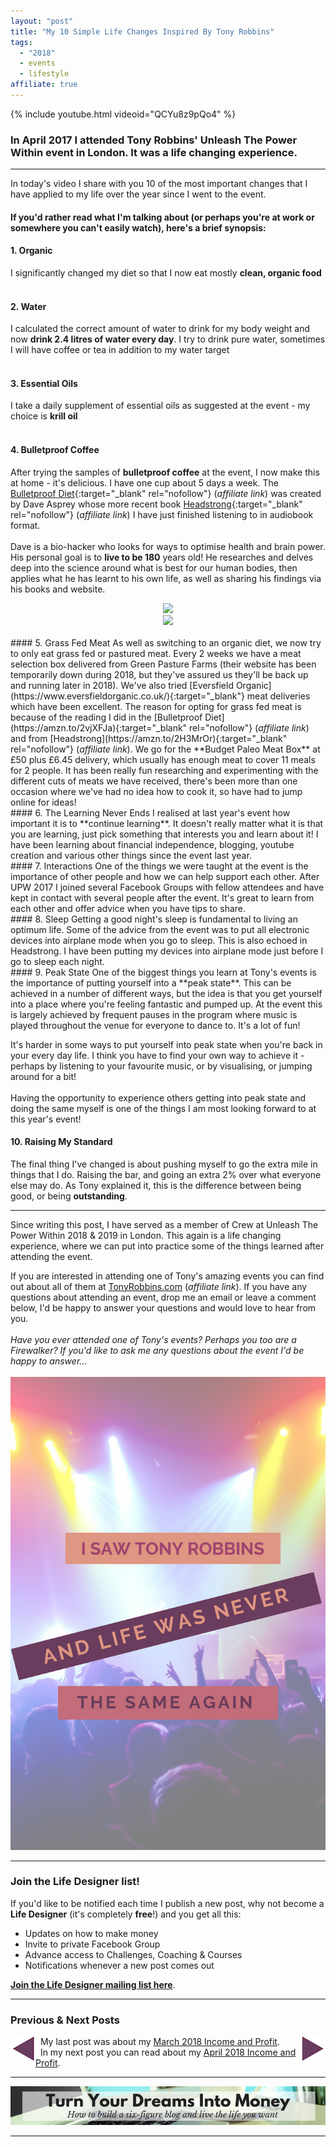 ```yaml
---
layout: "post"
title: "My 10 Simple Life Changes Inspired By Tony Robbins"
tags:
  - "2018"
  - events
  - lifestyle
affiliate: true
---
```

{% include youtube.html videoid="QCYu8z9pQo4" %}

### In April 2017 I attended Tony Robbins' Unleash The Power Within event in London. It was a life changing experience. 
***  

In today's video I share with you 10 of the most important changes that I have applied to my life over the year since I went to the event. 

#### If you'd rather read what I'm talking about (or perhaps you're at work or somewhere you can't easily watch), here's a brief synopsis:

#### 1. Organic
I significantly changed my diet so that I now eat mostly **clean, organic food**<br><br>
#### 2. Water
I calculated the correct amount of water to drink for my body weight and now **drink 2.4 litres of water every day**. I try to drink pure water, sometimes I will have coffee or tea in addition to my water target<br><br>
#### 3. Essential Oils
I take a daily supplement of essential oils as suggested at the event - my choice is **krill oil**<br><br>
#### 4. Bulletproof Coffee
After trying the samples of **bulletproof coffee** at the event, I now make this at home - it's delicious. I have one cup about 5 days a week. The [Bulletproof Diet](https://amzn.to/2vjXFJa){:target="_blank" rel="nofollow"} (<i>affiliate link</i>) was created by Dave Asprey whose more recent book [Headstrong](https://amzn.to/2H3MrOr){:target="_blank" rel="nofollow"} (<i>affiliate link</i>) I have just finished listening to in audiobook format.<br><br>
Dave is a bio-hacker who looks for ways to optimise health and brain power. His personal goal is to <b>live to be 180</b> years old! He researches and delves deep into the science around what is best for our human bodies, then applies what he has learnt to his own life, as well as sharing his findings via his books and website.

<center>
<a target="_blank"  href="https://www.amazon.co.uk/gp/product/1623368383/ref=as_li_tl?ie=UTF8&camp=1634&creative=6738&creativeASIN=1623368383&linkCode=as2&tag=ild0b-21&linkId=fda7ec64bd0096fbf01ccd975427bbf9"><img border="0" src="//ws-eu.amazon-adsystem.com/widgets/q?_encoding=UTF8&MarketPlace=GB&ASIN=1623368383&ServiceVersion=20070822&ID=AsinImage&WS=1&Format=_SL250_&tag=ild0b-21" ></a><img src="//ir-uk.amazon-adsystem.com/e/ir?t=ild0b-21&l=am2&o=2&a=1623368383" width="1" height="1" border="0" alt="" style="border:none !important; margin:0px !important;" />
<br>
<a target="_blank"  href="https://www.amazon.co.uk/gp/product/0062652419/ref=as_li_tl?ie=UTF8&camp=1634&creative=6738&creativeASIN=0062652419&linkCode=as2&tag=ild0b-21&linkId=1983545740070b3ae60119269ffe6018"><img border="0" src="//ws-eu.amazon-adsystem.com/widgets/q?_encoding=UTF8&MarketPlace=GB&ASIN=0062652419&ServiceVersion=20070822&ID=AsinImage&WS=1&Format=_SL250_&tag=ild0b-21" ></a><img src="//ir-uk.amazon-adsystem.com/e/ir?t=ild0b-21&l=am2&o=2&a=0062652419" width="1" height="1" border="0" alt="" style="border:none !important; margin:0px !important;" />
</center>
<br>
#### 5. Grass Fed Meat
As well as switching to an organic diet, we now try to only eat grass fed or pastured meat. Every 2 weeks we have a meat selection box delivered from Green Pasture Farms (their website has been temporarily down during 2018, but they've assured us they'll be back up and running later in 2018). We've also tried [Eversfield Organic](https://www.eversfieldorganic.co.uk/){:target="_blank"} meat deliveries which have been excellent. The reason for opting for grass fed meat is because of the reading I did in the [Bulletproof Diet](https://amzn.to/2vjXFJa){:target="_blank" rel="nofollow"} (<i>affiliate link</i>) and from [Headstrong](https://amzn.to/2H3MrOr){:target="_blank" rel="nofollow"} (<i>affiliate link</i>). We go for the **Budget Paleo Meat Box** at £50 plus £6.45 delivery, which usually has enough meat to cover 11 meals for 2 people. It has been really fun researching and experimenting with the different cuts of meats we have received, there's been more than one occasion where we've had no idea how to cook it, so have had to jump online for ideas!
<br>
#### 6. The Learning Never Ends
I realised at last year's event how important it is to **continue learning**. It doesn't really matter what it is that you are learning, just pick something that interests you and learn about it! I have been learning about financial independence, blogging, youtube creation and various other things since the event last year.
<br>
#### 7. Interactions
One of the things we were taught at the event is the importance of other people and how we can help support each other. After UPW 2017 I joined several Facebook Groups with fellow attendees and have kept in contact with several people after the event. It's great to learn from each other and offer advice when you have tips to share.
<br>
#### 8. Sleep
Getting a good night's sleep is fundamental to living an optimum life. Some of the advice from the event was to put all electronic devices into airplane mode when you go to sleep. This is also echoed in Headstrong. I have been putting my devices into airplane mode just before I go to sleep each night.
<br>
#### 9. Peak State
One of the biggest things you learn at Tony's events is the importance of putting yourself into a **peak state**. This can be achieved in a number of different ways, but the idea is that you get yourself into a place where you're feeling fantastic and pumped up. At the event this is largely achieved by frequent pauses in the program where music is played throughout the venue for everyone to dance to. It's a lot of fun!

It's harder in some ways to put yourself into peak state when you're back in your every day life. I think you have to find your own way to achieve it - perhaps by listening to your favourite music, or by visualising, or jumping around for a bit!  <br><br>
Having the opportunity to experience others getting into peak state and doing the same myself is one of the things I am most looking forward to at this year's event!
<br>
#### 10. Raising My Standard
The final thing I've changed is about pushing myself to go the extra mile in things that I do. Raising the bar, and going an extra 2% over what everyone else may do. As Tony explained it, this is the difference between being good, or being **outstanding**.
<br>

****

Since writing this post, I have served as a member of Crew at Unleash The Power Within 2018 & 2019 in London. This again is a life changing experience, where we can put into practice some of the things learned after attending the event.

If you are interested in attending one of Tony's amazing events you can find out about all of them at <a href="http://www.anrdoezrs.net/click-9093862-12703194" target="_top"> TonyRobbins.com</a> (<i>affiliate link</i>). If you have any questions about attending an event, drop me an email or leave a comment below, I'd be happy to answer your questions and would love to hear from you.
<br>    
*Have you ever attended one of Tony's events? Perhaps you too are a Firewalker? If you'd like to ask me any questions about the event I'd be happy to answer...*
<br><br>
![My 10 Simple Life Changes Inspiried By Tony Robbins Pinterest image](/i/2018/changes-after-tony-robbins-pin.png)
<br>

***

### Join the Life Designer list!

If you'd like to be notified each time I publish a new post, why not become a <b>Life Designer</b> (it's completely <b>free</b>!) and you get all this:

- Updates on how to make money
- Invite to private Facebook Group
- Advance access to Challenges, Coaching & Courses
- Notifications whenever a new post comes out

[**Join the Life Designer mailing list here**](/signup/signup_page).

****

### Previous & Next Posts

<a href="/posts/march-2018-income-report.html" style="float: left"><img src='/i/backward.png' alt='backward arrow for previous post' /></a> &nbsp;
<a href="/posts/april-2018-income-report.html" style="float: right"><img src='/i/forward.png' alt='forward arrow for next post' /></a>
My last post was about my [March 2018 Income and Profit](/posts/march-2018-income-report.html).<br>
&nbsp;&nbsp;In my next post you can read about my [April 2018 Income and Profit](/posts/april-2018-income-report.html).

***

<!-- START ADVERTISER: Turn Your Dreams Into Money -->
<center>
<a href="http://bit.ly/turnyourdreamsintomoney" target="_blank"><img src='/aff/turn-your-dreams-into-money-728x90.png' alt='Turn Your Dreams Into Money link to course' /></a>
</center>
<!-- END ADVERTISER: Turn Your Dreams Into Money -->

***






